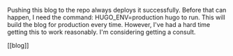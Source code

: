 Pushing this blog to the repo always deploys it successfully. Before that can happen, I need the command: HUGO_ENV=production hugo to run. This will build the blog for production every time. However, I've had a hard time getting this to work reasonably. I'm considering getting a consult.

[[blog]]
